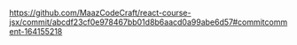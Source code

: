 https://github.com/MaazCodeCraft/react-course-jsx/commit/abcdf23cf0e978467bb01d8b6aacd0a99abe6d57#commitcomment-164155218
